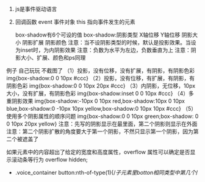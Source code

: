 1.   js是事件驱动语言
2. 回调函数
    event 事件对象
    this  指向事件发生的元素


    box-shadow有6个可设的值
box-shadow:阴影类型 X轴位移 Y轴位移 阴影大小 阴影扩展 阴影颜色
注意：当不设阴影类型的时候，默认是投影效果。当设为inset时，为内阴影效果
注意：负数为水平为左边，负数垂直为上
注意：阴影大小、扩展、颜色和ps同理

例子  自己玩玩 不截图了
（1）投影，没有位移，没有扩展，有阴影，有阴影色彩
img{box-shadow:0 0 10px #ccc}
（2）投影，没有位移，有扩展，有阴影，有阴影色彩
img{box-shadow:0 0 10px 20px #ccc}
（3）内阴影，无位移，10px大小，没有扩展，有阴影色彩
img{box-shadow:inset 0 0 10px #ccc}
（4）多重阴影效果
img{box-shadow:-10px 0 10px red,box-shadow:10px 0 10px blue,box-shadow:0 -10px 10px yellow,box-shadow:0 10px 10px #ccc}
（5）使用多个阴影属性的顺序问题
img{box-shadow:0 0 10px green;box-shadow: 0 0 10px 20px yellow}
注意：先写的阴影显示在最里面，第二个阴影则显示在外面
注意：第二个阴影扩散的角度要大于第一个阴影，不然只显示第一个阴影，因为第二个被遮盖了

如果元素中的内容超出了给定的宽度和高度属性，overflow 属性可以确定是否显示滚动条等行为
overflow hidden;
- .voice_container button:nth-of-type(1){/*子元素里botton相同类型中第几个*/